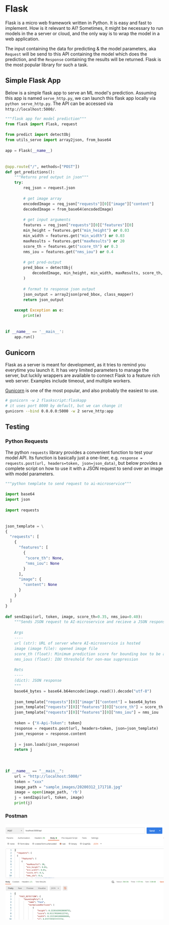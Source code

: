 # Flask

Flask is a micro web framework written in Python. It is easy and fast to implement. How is it relevant to AI? Sometimes, it might be necessary to run models in the a server or cloud, and the only way is to wrap the model in a web application. 

The input containing the data for predicting & the model parameters, aka `Request` will be send to this API containing the model which does the prediction, and the `Response` containing the results will be returned. Flask is the most popular library for such a task.


## Simple Flask App

Below is a simple flask app to serve an ML model's prediction. Assuming this app is named `serve_http.py`, we can launch this flask app locally via `python serve_http.py`. The API can be accessed via `http://localhost:5000/`.


```python
"""flask app for model prediction"""
from flask import Flask, request

from predict import detectObj
from utils_serve import array2json, from_base64

app = Flask(__name__)


@app.route("/", methods=["POST"])
def get_predictions():
    """Returns pred output in json"""
    try:
        req_json = request.json

        # get image array
        encodedImage = req_json["requests"][0]["image"]["content"]
        decodedImage = from_base64(encodedImage)

        # get input arguments
        features = req_json["requests"][0]["features"][0]
        min_height = features.get("min_height") or 0.03
        min_width = features.get("min_width") or 0.03
        maxResults = features.get("maxResults") or 20
        score_th = features.get("score_th") or 0.3
        nms_iou = features.get("nms_iou") or 0.4

        # get pred-output
        pred_bbox = detectObj(
            decodedImage, min_height, min_width, maxResults, score_th, nms_iou
        )

        # format to response json output
        json_output = array2json(pred_bbox, class_mapper)
        return json_output

    except Exception as e:
        print(e)


if __name__ == '__main__':
    app.run()
```


## Gunicorn

Flask as a server is meant for development, as it tries to remind you everytime you launch it. It has very limited parameters to manage the server, but luckily wrappers are available to connect Flask to a feature rich web server. Examples include timeout, and multiple workers.

[Gunicorn](https://gunicorn.org) is one of the most popular, and also probably the easiest to use.

```bash
# gunicorn -w 2 flaskscript:flaskapp
# it uses port 8000 by default, but we can change it
gunicorn --bind 0.0.0.0:5000 -w 2 serve_http:app
```

## Testing

### Python Requests

The python `requests` library provides a convenient function to test your model API. Its function is basically just a one-liner, e.g. `response = requests.post(url, headers=token, json=json_data)`, but below provides a complete script on how to use it with a JSON request to send over an image with model parameters.

```python
"""python template to send request to ai-microservice"""

import base64
import json

import requests


json_template = \
{
  "requests": [
    {
      "features": [
        {
         "score_th": None, 
         "nms_iou": None
        }
      ],
      "image": {
        "content": None
      }
    }
  ]
}

def send2api(url, token, image, score_th=0.35, nms_iou=0.40):
    """Sends JSON request to AI-microservice and recieve a JSON response

    Args
    ----
    url (str): URL of server where AI-microservice is hosted
    image (image file): opened image file
    score_th (float): Minimum prediction score for bounding box to be accepted
    nms_ious (float): IOU threshold for non-max suppression

    Rets
    ----
    (dict): JSON response
    """
    base64_bytes = base64.b64encode(image.read()).decode("utf-8")

    json_template["requests"][0]["image"]["content"] = base64_bytes
    json_template["requests"][0]["features"][0]["score_th"] = score_th
    json_template["requests"][0]["features"][0]["nms_iou"] = nms_iou

    token = {"X-Api-Token": token}
    response = requests.post(url, headers=token, json=json_template)
    json_response = response.content

    j = json.loads(json_response)
    return j



if __name__ == "__main__":
    url = "http://localhost:5000/"
    token = "xxx"
    image_path = "sample_images/20200312_171718.jpg"
    image = open(image_path, 'rb')
    j = send2api(url, token, image)
    print(j)
```

### Postman

![](https://github.com/mapattacker/ai-engineer/blob/master/images/postman.png)